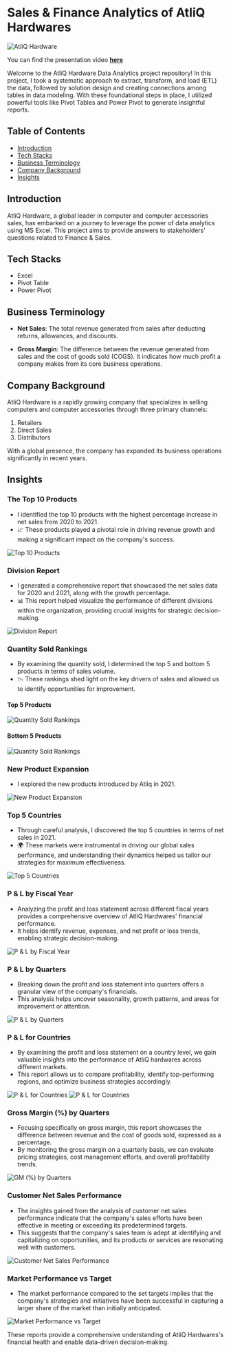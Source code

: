 # Sales & Finance Analytics of AtliQ Hardwares

![AtliQ Hardware](images/thu.png)

You can find the presentation video [**here**](https://youtu.be/-C8B6O8dZq8)

Welcome to the AtliQ Hardware Data Analytics project repository! In this project, I took a systematic approach to extract, transform, and load (ETL) the data, followed by solution design and creating connections among tables in data modeling. With these foundational steps in place, I utilized powerful tools like Pivot Tables and Power Pivot to generate insightful reports.

## Table of Contents

- [Introduction](#introduction)
- [Tech Stacks](#tech-stacks)
- [Business Terminology](#business-terminology)
- [Company Background](#company-background)
- [Insights](#insights)


## Introduction

AtliQ Hardware, a global leader in computer and computer accessories sales, has embarked on a journey to leverage the power of data analytics using MS Excel. This project aims to provide answers to stakeholders' questions related to Finance & Sales.

## Tech Stacks

- Excel
- Pivot Table
- Power Pivot

## Business Terminology

- **Net Sales**: The total revenue generated from sales after deducting returns, allowances, and discounts.

- **Gross Margin**: The difference between the revenue generated from sales and the cost of goods sold (COGS). It indicates how much profit a company makes from its core business operations.

## Company Background

AtliQ Hardware is a rapidly growing company that specializes in selling computers and computer accessories through three primary channels:

1. Retailers
2. Direct Sales
3. Distributors

With a global presence, the company has expanded its business operations significantly in recent years.


## Insights

### The Top 10 Products
- I identified the top 10 products with the highest percentage increase in net sales from 2020 to 2021.
- 📈 These products played a pivotal role in driving revenue growth and making a significant impact on the company's success.

![Top 10 Products](images/top10prod.png)

### Division Report
- I generated a comprehensive report that showcased the net sales data for 2020 and 2021, along with the growth percentage.
- 📊 This report helped visualize the performance of different divisions within the organization, providing crucial insights for strategic decision-making.

![Division Report](images/division.png)

### Quantity Sold Rankings
- By examining the quantity sold, I determined the top 5 and bottom 5 products in terms of sales volume.
- 📉 These rankings shed light on the key drivers of sales and allowed us to identify opportunities for improvement.

#### Top 5 Products
![Quantity Sold Rankings](images/top5prod.png)

#### Bottom 5 Products
![Quantity Sold Rankings](images/bottom5prod.png)

### New Product Expansion
- I explored the new products introduced by Atliq in 2021.
  
![New Product Expansion](images/newprod.png)

### Top 5 Countries
- Through careful analysis, I discovered the top 5 countries in terms of net sales in 2021.
- 🌍 These markets were instrumental in driving our global sales performance, and understanding their dynamics helped us tailor our strategies for maximum effectiveness.
  
![Top 5 Countries](images/top5co.png)

### P & L by Fiscal Year
- Analyzing the profit and loss statement across different fiscal years provides a comprehensive overview of AtliQ Hardwares' financial performance.
- It helps identify revenue, expenses, and net profit or loss trends, enabling strategic decision-making.
  
![P & L by Fiscal Year](images/pnlfy.png)

### P & L by Quarters
- Breaking down the profit and loss statement into quarters offers a granular view of the company's financials.
- This analysis helps uncover seasonality, growth patterns, and areas for improvement or attention.
  
![P & L by Quarters](images/pnlq.png)

### P & L for Countries
- By examining the profit and loss statement on a country level, we gain valuable insights into the performance of AtliQ hardwares across different markets.
- This report allows us to compare profitability, identify top-performing regions, and optimize business strategies accordingly.
  
![P & L for Countries](images/pnlco1.png)
![P & L for Countries](images/pnlco2.png)

### Gross Margin (%) by Quarters
- Focusing specifically on gross margin, this report showcases the difference between revenue and the cost of goods sold, expressed as a percentage.
- By monitoring the gross margin on a quarterly basis, we can evaluate pricing strategies, cost management efforts, and overall profitability trends.
  
![GM (%) by Quarters](images/gmpct.png)

### Customer Net Sales Performance
- The insights gained from the analysis of customer net sales performance indicate that the company's sales efforts have been effective in meeting or exceeding its predetermined targets.
- This suggests that the company's sales team is adept at identifying and capitalizing on opportunities, and its products or services are resonating well with customers.
  
![Customer Net Sales Performance](images/customerns.png)

### Market Performance vs Target
- The market performance compared to the set targets implies that the company's strategies and initiatives have been successful in capturing a larger share of the market than initially anticipated.
  
![Market Performance vs Target](images/marper.png)


These reports provide a comprehensive understanding of AtliQ Hardwares's financial health and enable data-driven decision-making.






